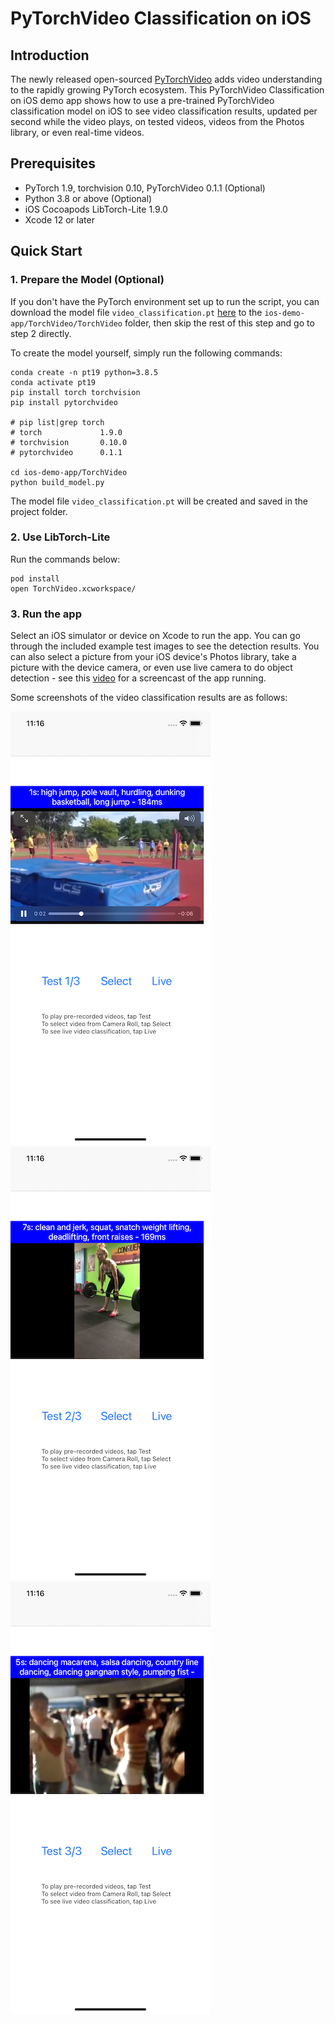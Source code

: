 # PyTorchVideo Classification on iOS

## Introduction

The newly released open-sourced [PyTorchVideo](https://github.com/facebookresearch/pytorchvideo) adds video understanding to the rapidly growing PyTorch ecosystem. This PyTorchVideo Classification on iOS demo app shows how to use a pre-trained PyTorchVideo classification model on iOS to see video classification results, updated per second while the video plays, on tested videos, videos from the Photos library, or even real-time videos.

## Prerequisites

* PyTorch 1.9, torchvision 0.10, PyTorchVideo 0.1.1 (Optional)
* Python 3.8 or above (Optional)
* iOS Cocoapods LibTorch-Lite 1.9.0
* Xcode 12 or later


## Quick Start

### 1. Prepare the Model (Optional)

If you don't have the PyTorch environment set up to run the script, you can download the model file `video_classification.pt` [here](https://drive.google.com/file/d/1ti8Eb59L5BZV3YJa-c0AUx6XCgEvsqlV/view?usp=sharing) to the `ios-demo-app/TorchVideo/TorchVideo` folder, then skip the rest of this step and go to step 2 directly.

To create the model yourself, simply run the following commands:
```
conda create -n pt19 python=3.8.5
conda activate pt19
pip install torch torchvision
pip install pytorchvideo

# pip list|grep torch
# torch             1.9.0
# torchvision       0.10.0
# pytorchvideo      0.1.1

cd ios-demo-app/TorchVideo
python build_model.py

```
The model file `video_classification.pt` will be created and saved in the project folder.

### 2. Use LibTorch-Lite

Run the commands below:

```
pod install
open TorchVideo.xcworkspace/
```

### 3. Run the app

Select an iOS simulator or device on Xcode to run the app. You can go through the included example test images to see the detection results. You can also select a picture from your iOS device's Photos library, take a picture with the device camera, or even use live camera to do object detection - see this [video](https://drive.google.com/file/d/1ijb4UIuF2VQiab4xfAsBwrQXCInvb9wd/view) for a screencast of the app running.

Some screenshots of the video classification results are as follows:

![](screenshot1.png)
![](screenshot2.png)
![](screenshot3.png)
